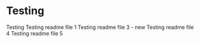 # Testing
Testing
Testing readme file 1
Testing readme file 3 - new
Testing readme file 4
Testing readme file 5

